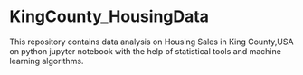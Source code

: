 # KingCounty_HousingData 
This repository contains data analysis on Housing Sales in King County,USA on python jupyter notebook with the help of statistical tools and machine learning algorithms.
